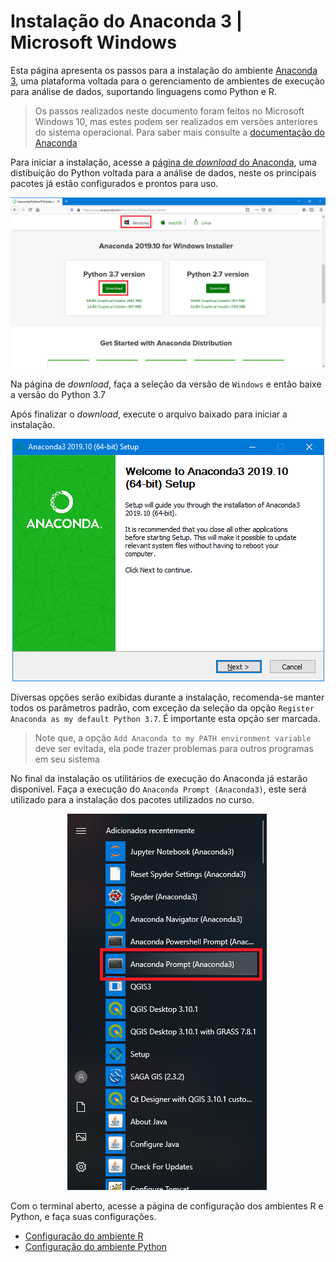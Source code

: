# Instalação do Anaconda 3 | Microsoft Windows

Esta página apresenta os passos para a instalação do ambiente [Anaconda 3](https://docs.anaconda.com/anaconda/), uma plataforma voltada para o gerenciamento de ambientes de execução para análise de dados, suportando linguagens como Python e R.

> Os passos realizados neste documento foram feitos no Microsoft Windows 10, mas estes podem ser realizados em versões anteriores do sistema operacional. Para saber mais consulte a [documentação do Anaconda](https://docs.anaconda.com/anaconda/install/windows/)

Para iniciar a instalação, acesse a [página de *download* do Anaconda](https://www.anaconda.com/distribution/#download-section), uma distibuição do Python voltada para a análise de dados, neste os principais pacotes já estão configurados e prontos para uso.

<p align="center">
    <img src="images/python-install-windows/1.png">
</p>

Na página de *download*, faça a seleção da versão de `Windows` e então baixe a versão do Python 3.7

Após finalizar o *download*, execute o arquivo baixado para iniciar a instalação.

<p align="center">
    <img src="images/python-install-windows/3.png">
</p>

Diversas opções serão exibidas durante a instalação, recomenda-se manter todos os parâmetros padrão, com exceção da seleção da opção `Register Anaconda as my default Python 3.7`. É importante esta opção ser marcada.

> Note que, a opção `Add Anaconda to my PATH environment variable` deve ser evitada, ela pode trazer problemas para outros programas em seu sistema

No final da instalação os utilitários de execução do Anaconda já estarão disponível. Faça a execução do `Anaconda Prompt (Anaconda3)`, este será utilizado para a instalação dos pacotes utilizados no curso.

<p align="center">
    <img src="images/python-install-windows/9.png">
</p>

Com o terminal aberto, acesse a página de configuração dos ambientes R e Python, e faça suas configurações.

- [Configuração do ambiente R](config-env-r.md)
- [Configuração do ambiente Python](config-env-python.md)
